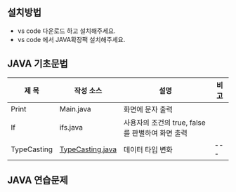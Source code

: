 ## 설치방법 
- vs code 다운로드 하고 설치해주세요.
- vs code 에서 JAVA확장팩 설치해주세요.
## JAVA 기초문법
| 제 목 | 작성 소스 | 설명 | 비 고 |
| --- | --- | --- | --- |
| Print | Main.java| 화면에 문자 출력 |  |
| If | ifs.java | 사용자의 조건의 true, false 를 판별하여 화면 출력 |  |
| TypeCasting | [TypeCasting.java](https://github.com/BongWonHee/study_javas/blob/master/src/TypeCasting.java) | 데이터 타입 변화  | --- |

## JAVA 연습문제
